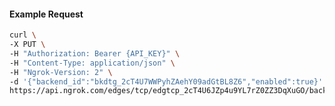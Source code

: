 <!-- Code generated for API Clients. DO NOT EDIT. -->

#### Example Request

```bash
curl \
-X PUT \
-H "Authorization: Bearer {API_KEY}" \
-H "Content-Type: application/json" \
-H "Ngrok-Version: 2" \
-d '{"backend_id":"bkdtg_2cT4U7WWPyhZAehY09adGtBL8Z6","enabled":true}' \
https://api.ngrok.com/edges/tcp/edgtcp_2cT4U6JZp4u9YL7rZ0ZZ3DqXuGO/backend
```
